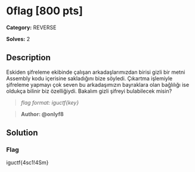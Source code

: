 # 0flag [800 pts]

**Category:** REVERSE

**Solves:** 2

## Description
Eskiden şifreleme ekibinde çalışan arkadaşlarımızdan birisi gizli bir metni Assembly kodu içerisine sakladığını bize söyledi. Çıkartma işlemiyle şifreleme yapmayı çok seven bu arkadaşımızın bayraklara olan bağlılığı ise oldukça bilinir biz özelliğiydi. Bakalım gizli şifreyi bulabilecek misin?

>*flag format: iguctf{key}*

>**Author: @onlyf8**

## Solution

### Flag
iguctf{4sc1!4Sm}
